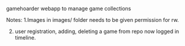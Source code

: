 gamehoarder webapp to manage game collections

Notes:
1.Images in images/ folder needs to be given permission for rw.

2. user registration, adding, deleting a game from repo now logged in
timeline.
